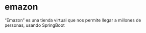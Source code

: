 # emazon
“Emazon” es una tienda virtual que nos permite llegar a millones de personas, usando SpringBoot

